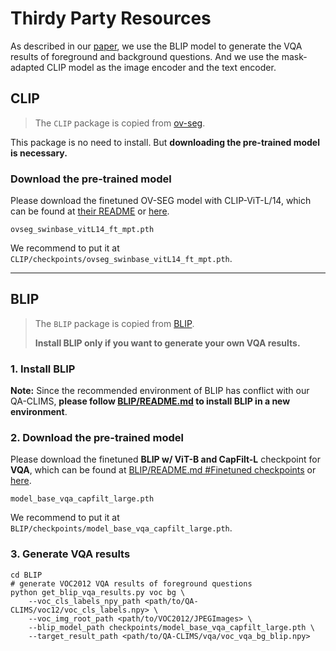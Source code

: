 # Thirdy Party Resources

As described in our [paper](), we use the BLIP model to generate the VQA results of foreground and background questions.
And we use the mask-adapted CLIP model as the image encoder and the text encoder.


## CLIP
> The `CLIP` package is copied from [ov-seg](https://github.com/facebookresearch/ov-seg/tree/main/third_party/CLIP).

This package is no need to install. But **downloading the pre-trained model is necessary.**

### Download the pre-trained model

Please download the finetuned OV-SEG model with CLIP-ViT-L/14, 
which can be found at [their README](https://github.com/facebookresearch/ov-seg/blob/main/GETTING_STARTED.md#try-demo) 
or [here](https://drive.google.com/file/d/1cn-ohxgXDrDfkzC1QdO-fi8IjbjXmgKy/view?usp=sharing).

```
ovseg_swinbase_vitL14_ft_mpt.pth
```

We recommend to put it at `CLIP/checkpoints/ovseg_swinbase_vitL14_ft_mpt.pth`.

---

## BLIP
> The `BLIP` package is copied from [BLIP](https://github.com/salesforce/BLIP/).
> 
> **Install BLIP only if you want to generate your own VQA results.**

### 1. Install BLIP
**Note:** Since the recommended environment of BLIP has conflict with our QA-CLIMS, **please follow [BLIP/README.md](BLIP/README.md) to install BLIP in a new environment**.

### 2. Download the pre-trained model

Please download the finetuned **BLIP w/ ViT-B and CapFilt-L** checkpoint for **VQA**, 
which can be found at [BLIP/README.md #Finetuned checkpoints](BLIP/README.md#Finetuned-checkpoints)
or [here](https://storage.googleapis.com/sfr-vision-language-research/BLIP/models/model_base_vqa_capfilt_large.pth).

```
model_base_vqa_capfilt_large.pth
```

We recommend to put it at `BLIP/checkpoints/model_base_vqa_capfilt_large.pth`.


### 3. Generate VQA results

```shell
cd BLIP
# generate VOC2012 VQA results of foreground questions
python get_blip_vqa_results.py voc bg \
    --voc_cls_labels_npy_path <path/to/QA-CLIMS/voc12/voc_cls_labels.npy> \
    --voc_img_root_path <path/to/VOC2012/JPEGImages> \
    --blip_model_path checkpoints/model_base_vqa_capfilt_large.pth \
    --target_result_path <path/to/QA-CLIMS/vqa/voc_vqa_bg_blip.npy>
```


